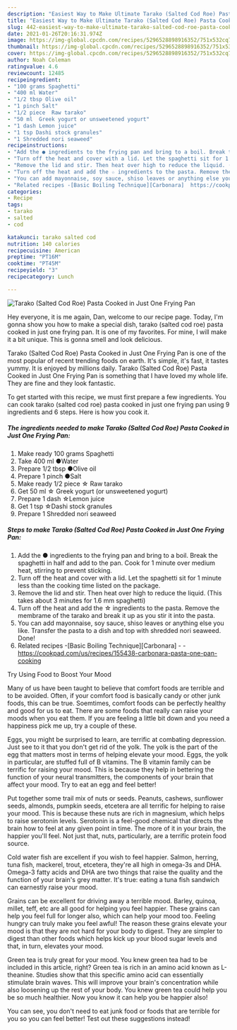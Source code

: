 ```yaml
---
description: "Easiest Way to Make Ultimate Tarako (Salted Cod Roe) Pasta Cooked in Just One Frying Pan"
title: "Easiest Way to Make Ultimate Tarako (Salted Cod Roe) Pasta Cooked in Just One Frying Pan"
slug: 442-easiest-way-to-make-ultimate-tarako-salted-cod-roe-pasta-cooked-in-just-one-frying-pan
date: 2021-01-26T20:16:31.974Z
image: https://img-global.cpcdn.com/recipes/5296528898916352/751x532cq70/tarako-salted-cod-roe-pasta-cooked-in-just-one-frying-pan-recipe-main-photo.jpg
thumbnail: https://img-global.cpcdn.com/recipes/5296528898916352/751x532cq70/tarako-salted-cod-roe-pasta-cooked-in-just-one-frying-pan-recipe-main-photo.jpg
cover: https://img-global.cpcdn.com/recipes/5296528898916352/751x532cq70/tarako-salted-cod-roe-pasta-cooked-in-just-one-frying-pan-recipe-main-photo.jpg
author: Noah Coleman
ratingvalue: 4.6
reviewcount: 12485
recipeingredient:
- "100 grams Spaghetti"
- "400 ml Water"
- "1/2 tbsp Olive oil"
- "1 pinch Salt"
- "1/2 piece  Raw tarako"
- "50 ml  Greek yogurt or unsweetened yogurt"
- "1 dash Lemon juice"
- "1 tsp Dashi stock granules"
- "1 Shredded nori seaweed"
recipeinstructions:
- "Add the ● ingredients to the frying pan and bring to a boil. Break the spaghetti in half and add to the pan. Cook for 1 minute over medium heat, stirring to prevent sticking."
- "Turn off the heat and cover with a lid. Let the spaghetti sit for 1 minute less than the cooking time listed on the package."
- "Remove the lid and stir. Then heat over high to reduce the liquid. (This takes about 3 minutes for 1.6 mm spaghetti)"
- "Turn off the heat and add the ☆ ingredients to the pasta. Remove the membrame of the tarako and break it up as you stir it into the pasta."
- "You can add mayonnaise, soy sauce, shiso leaves or anything else you like. Transfer the pasta to a dish and top with shredded nori seaweed. Done!"
- "Related recipes -[Basic Boiling Technique][Carbonara]  https://cookpad.com/us/recipes/155438-carbonara-pasta-one-pan-cooking"
categories:
- Recipe
tags:
- tarako
- salted
- cod

katakunci: tarako salted cod 
nutrition: 140 calories
recipecuisine: American
preptime: "PT16M"
cooktime: "PT45M"
recipeyield: "3"
recipecategory: Lunch

---
```



![Tarako (Salted Cod Roe) Pasta Cooked in Just One Frying Pan](https://img-global.cpcdn.com/recipes/5296528898916352/751x532cq70/tarako-salted-cod-roe-pasta-cooked-in-just-one-frying-pan-recipe-main-photo.jpg)

Hey everyone, it is me again, Dan, welcome to our recipe page. Today, I'm gonna show you how to make a special dish, tarako (salted cod roe) pasta cooked in just one frying pan. It is one of my favorites. For mine, I will make it a bit unique. This is gonna smell and look delicious.



Tarako (Salted Cod Roe) Pasta Cooked in Just One Frying Pan is one of the most popular of recent trending foods on earth. It's simple, it's fast, it tastes yummy. It is enjoyed by millions daily. Tarako (Salted Cod Roe) Pasta Cooked in Just One Frying Pan is something that I have loved my whole life. They are fine and they look fantastic.


To get started with this recipe, we must first prepare a few ingredients. You can cook tarako (salted cod roe) pasta cooked in just one frying pan using 9 ingredients and 6 steps. Here is how you cook it.

<!--inarticleads1-->

##### The ingredients needed to make Tarako (Salted Cod Roe) Pasta Cooked in Just One Frying Pan:

1. Make ready 100 grams Spaghetti
1. Take 400 ml ●Water
1. Prepare 1/2 tbsp ●Olive oil
1. Prepare 1 pinch ●Salt
1. Make ready 1/2 piece ☆ Raw tarako
1. Get 50 ml ☆ Greek yogurt (or unsweetened yogurt)
1. Prepare 1 dash ☆Lemon juice
1. Get 1 tsp ☆Dashi stock granules
1. Prepare 1 Shredded nori seaweed




<!--inarticleads2-->

##### Steps to make Tarako (Salted Cod Roe) Pasta Cooked in Just One Frying Pan:

1. Add the ● ingredients to the frying pan and bring to a boil. Break the spaghetti in half and add to the pan. Cook for 1 minute over medium heat, stirring to prevent sticking.
1. Turn off the heat and cover with a lid. Let the spaghetti sit for 1 minute less than the cooking time listed on the package.
1. Remove the lid and stir. Then heat over high to reduce the liquid. (This takes about 3 minutes for 1.6 mm spaghetti)
1. Turn off the heat and add the ☆ ingredients to the pasta. Remove the membrame of the tarako and break it up as you stir it into the pasta.
1. You can add mayonnaise, soy sauce, shiso leaves or anything else you like. Transfer the pasta to a dish and top with shredded nori seaweed. Done!
1. Related recipes -[Basic Boiling Technique][Carbonara] -  - https://cookpad.com/us/recipes/155438-carbonara-pasta-one-pan-cooking




Try Using Food to Boost Your Mood


Many of us have been taught to believe that comfort foods are terrible and to be avoided. Often, if your comfort food is basically candy or other junk foods, this can be true. Soemtimes, comfort foods can be perfectly healthy and good for us to eat. There are some foods that really can raise your moods when you eat them. If you are feeling a little bit down and you need a happiness pick me up, try a couple of these.

Eggs, you might be surprised to learn, are terrific at combating depression. Just see to it that you don't get rid of the yolk. The yolk is the part of the egg that matters most in terms of helping elevate your mood. Eggs, the yolk in particular, are stuffed full of B vitamins. The B vitamin family can be terrific for raising your mood. This is because they help in bettering the function of your neural transmitters, the components of your brain that affect your mood. Try to eat an egg and feel better!

Put together some trail mix of nuts or seeds. Peanuts, cashews, sunflower seeds, almonds, pumpkin seeds, etcetera are all terrific for helping to raise your mood. This is because these nuts are rich in magnesium, which helps to raise serotonin levels. Serotonin is a feel-good chemical that directs the brain how to feel at any given point in time. The more of it in your brain, the happier you'll feel. Not just that, nuts, particularly, are a terrific protein food source.

Cold water fish are excellent if you wish to feel happier. Salmon, herring, tuna fish, mackerel, trout, etcetera, they're all high in omega-3s and DHA. Omega-3 fatty acids and DHA are two things that raise the quality and the function of your brain's grey matter. It's true: eating a tuna fish sandwich can earnestly raise your mood. 

Grains can be excellent for driving away a terrible mood. Barley, quinoa, millet, teff, etc are all good for helping you feel happier. These grains can help you feel full for longer also, which can help your mood too. Feeling hungry can truly make you feel awful! The reason these grains elevate your mood is that they are not hard for your body to digest. They are simpler to digest than other foods which helps kick up your blood sugar levels and that, in turn, elevates your mood.

Green tea is truly great for your mood. You knew green tea had to be included in this article, right? Green tea is rich in an amino acid known as L-theanine. Studies show that this specific amino acid can essentially stimulate brain waves. This will improve your brain's concentration while also loosening up the rest of your body. You knew green tea could help you be so much healthier. Now you know it can help you be happier also!

You can see, you don't need to eat junk food or foods that are terrible for you so you can feel better! Test out  these suggestions  instead!


